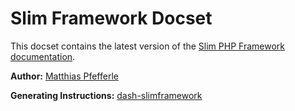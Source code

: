Slim Framework Docset
=======================

This docset contains the latest version of the [Slim PHP Framework documentation](http://docs.slimframework.com).

**Author:** [Matthias Pfefferle](http://notizblog.org/)

**Generating Instructions:** [dash-slimframework](https://github.com/pfefferle/dash-slimframework#build)
